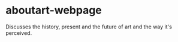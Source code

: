 # aboutart-webpage
Discusses the history, present and the future of art and the way it's perceived.
